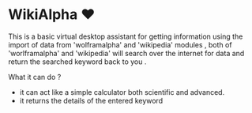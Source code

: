 # WikiAlpha :heart:
This is a basic virtual desktop assistant for getting information using the import of data from 'wolframalpha' and 'wikipedia' modules , both of 'worlframalpha' and 'wikipedia' will search over the internet for data and return the searched keyword back to you .

What it can do ?
* it can act like a simple calculator both scientific and advanced.
* it returns the details of the entered keyword

